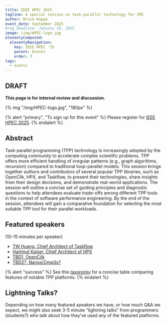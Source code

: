 ```yaml
---
title: IEEE HPEC 2025
tagline: A special session on task-parallel technology for SPE
author: Bruce Hoppe
event_date: September 2025
#reg_deadline: January 10, 2025
image: /img/HPEC-logo.jpg
eleventyComputed:
  eleventyNavigation:
    key: IEEE HPEC '25
    parent: Events
    order: 3
tags:
  - events
---
```


## DRAFT

**This page is for internal review and discussion.**

{% img "/img/HPEC-logo.jpg", "180px" %}

{% alert "primary", "To sign up for this event" %}
Please register for [IEEE HPEC 2025](https://ieee-hpec.org/).
{% endalert %}


## Abstract

Task-parallel programming (TPP) technology is increasingly adopted by the computing community to accelerate complex scientific problems. TPP offers more efficient handling of irregular patterns (e.g., graph algorithms, recursion) compared to traditional loop-parallel models. This session brings together authors and contributors of several popular TPP libraries, such as OpenCilk, HPX, and Taskflow, to present their technologies, share insights from their design decisions, and demonstrate real-world applications. The session will outline a concise set of guiding principles and diagnostic questions to help attendees evaluate trade-offs among different TPP tools in the context of software performance engineering. By the end of the session, attendees will gain a comparative foundation for selecting the most suitable TPP tool for their parallel workloads.



## Featured speakers

(10-15 minutes per speaker)

* [TW Huang, Chief Architect of Taskflow](./taskflow/)
* [Hartmut Kaiser, Chief Architect of HPX](./hpx/)
* [TBD1, OpenCilk](#)
* [TBD2?, Nanos/OmpSs?](#)


{% alert "success" %}
See this [taxonomy](/about/task-parallel-tech/) for a concise table comparing features of notable TPP platforms.
{% endalert %}

## Lightning Talks?

Depending on how many featured speakers we have, or how much Q&A we expect, we might also seek 3-5 minute “lightning talks” from programmers (students?) who talk about how they’ve used any of the featured platforms.
